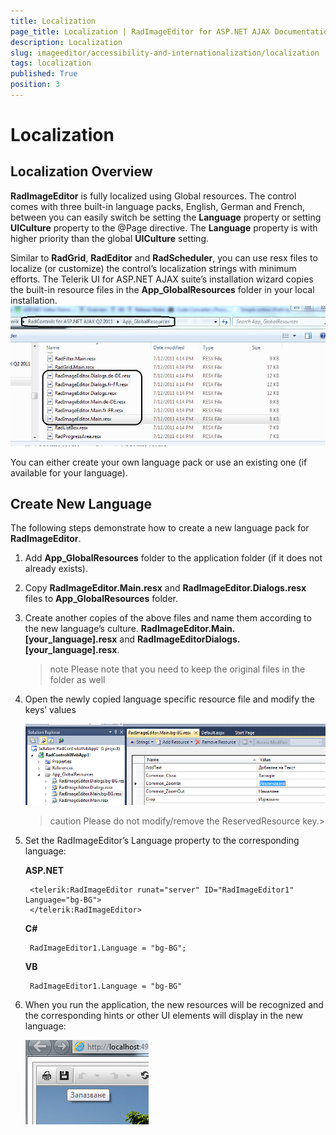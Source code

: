 ```yaml
---
title: Localization
page_title: Localization | RadImageEditor for ASP.NET AJAX Documentation
description: Localization
slug: imageeditor/accessibility-and-internationalization/localization
tags: localization
published: True
position: 3
---
```


# Localization



## Localization Overview

**RadImageEditor** is fully localized using Global resources. The control comes with three built-in language packs, English, German and French, between you can easily switch be setting the **Language** property or setting **UICulture** property to the @Page directive. The **Language** property is with higher priority than the global **UICulture** setting.

Similar to **RadGrid**, **RadEditor** and **RadScheduler**, you can use resx files to localize (or customize) the control’s localization strings with minimum efforts. The Telerik UI for ASP.NET AJAX suite’s installation wizard copies the built-in resource files in the **App_GlobalResources** folder in your local installation.![Resource Files Location](images/radimageeditor-resx-files-location.png)

You can either create your own language pack or use an existing one (if available for your language).

## Create New Language

The following steps demonstrate how to create a new language pack for **RadImageEditor**.

1. Add **App_GlobalResources** folder to the application folder (if it does not already exists).

1. Copy **RadImageEditor.Main.resx** and **RadImageEditor.Dialogs.resx** files to **App_GlobalResources** folder.

1. Create another copies of the above files and name them according to the new language’s culture. **RadImageEditor.Main.[your_language].resx** and **RadImageEditorDialogs.[your_language].resx**.

	>note Please note that you need to keep the original files in the folder as well



1. Open the newly copied language specific resource file and modify the keys’ values

	![Create New Language Resource Files](images/radimageeditor-create-new-lang-resx.png)

	>caution Please do not modify/remove the ReservedResource key.>


1. Set the RadImageEditor’s Language property to the corresponding language:

	__ASP.NET__

		<telerik:RadImageEditor runat="server" ID="RadImageEditor1" Language="bg-BG">
		</telerik:RadImageEditor>

	__C#__

		RadImageEditor1.Language = "bg-BG";

	__VB__

		RadImageEditor1.Language = "bg-BG"



1. When you run the application, the new resources will be recognized and the corresponding hints or other UI elements will display in the new language:

	![Create New Language Preview](images/radimageeditor-create-new-lang-final.png)

